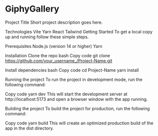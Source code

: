 # GiphyGallery
Project Title
Short project description goes here.

Technologies
Vite
Yarn
React
Tailwind
Getting Started
To get a local copy up and running follow these simple steps.

Prerequisites
Node.js (version 14 or higher)
Yarn

Installation
Clone the repo
bash
Copy code
git clone https://github.com/your_username_/Project-Name.git

Install dependencies
bash
Copy code
cd Project-Name
yarn install

Running the project
To run the project in development mode, run the following command:

Copy code
yarn dev
This will start the development server at http://localhost:5173 and open a browser window with the app running.

Building the project
To build the project for production, run the following command:

Copy code
yarn build
This will create an optimized production build of the app in the dist directory.
